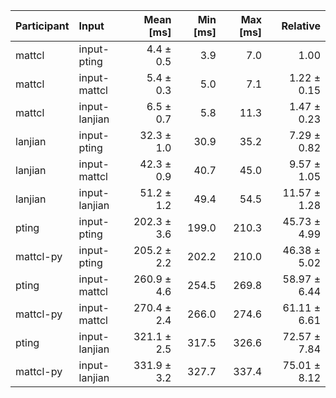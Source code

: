 | Participant | Input | Mean [ms] | Min [ms] | Max [ms] | Relative |
|:---|:---|---:|---:|---:|---:|
| mattcl | input-pting | 4.4 ± 0.5 | 3.9 | 7.0 | 1.00 |
| mattcl | input-mattcl | 5.4 ± 0.3 | 5.0 | 7.1 | 1.22 ± 0.15 |
| mattcl | input-lanjian | 6.5 ± 0.7 | 5.8 | 11.3 | 1.47 ± 0.23 |
| lanjian | input-pting | 32.3 ± 1.0 | 30.9 | 35.2 | 7.29 ± 0.82 |
| lanjian | input-mattcl | 42.3 ± 0.9 | 40.7 | 45.0 | 9.57 ± 1.05 |
| lanjian | input-lanjian | 51.2 ± 1.2 | 49.4 | 54.5 | 11.57 ± 1.28 |
| pting | input-pting | 202.3 ± 3.6 | 199.0 | 210.3 | 45.73 ± 4.99 |
| mattcl-py | input-pting | 205.2 ± 2.2 | 202.2 | 210.0 | 46.38 ± 5.02 |
| pting | input-mattcl | 260.9 ± 4.6 | 254.5 | 269.8 | 58.97 ± 6.44 |
| mattcl-py | input-mattcl | 270.4 ± 2.4 | 266.0 | 274.6 | 61.11 ± 6.61 |
| pting | input-lanjian | 321.1 ± 2.5 | 317.5 | 326.6 | 72.57 ± 7.84 |
| mattcl-py | input-lanjian | 331.9 ± 3.2 | 327.7 | 337.4 | 75.01 ± 8.12 |
